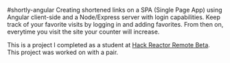 #shortly-angular
Creating shortened links on a SPA (Single Page App) using Angular client-side and a Node/Express server with login capabilities. Keep track of your favorite visits by logging in and adding favorites. From then on, everytime you visit the site your counter will increase. 

This is a project I completed as a student at [Hack Reactor Remote Beta](http://www.hackreactor.com/remote-beta). This project was worked on with a pair.
